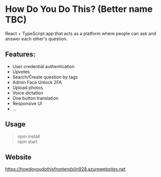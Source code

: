 # How Do You Do This? (Better name TBC)
React + TypeScript app that acts as a platform where people can ask and answer each other's question.

## Features:
- User credential authentication 
- Upvotes
- Search/Create question by tags
- Admin Face Unlock 2FA
- Upload photos
- Voice dictation
- One button translation
- Responsive UI
- ...

## Usage
>npm install <br/>
>npm start

## Website
https://howdoyoudothisfrontendxlin928.azurewebsites.net
